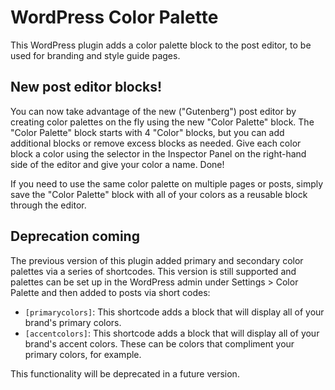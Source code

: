 # WordPress Color Palette

This WordPress plugin adds a color palette block to the post editor, to be used for branding and style guide pages.

## New post editor blocks!

You can now take advantage of the new ("Gutenberg") post editor by creating color palettes on the fly using the new "Color Palette" block. The "Color Palette" block starts with 4 "Color" blocks, but you can add additional blocks or remove excess blocks as needed. Give each color block a color using the selector in the Inspector Panel on the right-hand side of the editor and give your color a name. Done!

If you need to use the same color palette on multiple pages or posts, simply save the "Color Palette" block with all of your colors as a reusable block through the editor.

## Deprecation coming

The previous version of this plugin added primary and secondary color palettes via a series of shortcodes.  This version is still supported and palettes can be set up in the WordPress admin under Settings > Color Palette and then added to posts via short codes:

* `[primarycolors]`: This shortcode adds a block that will display all of your brand's primary colors.
* `[accentcolors]`: This shortcode adds a block that will display all of your brand's accent colors.  These can be colors that compliment your primary colors, for example.

This functionality will be deprecated in a future version.
